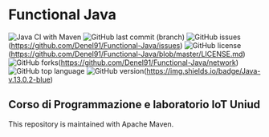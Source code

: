 # Functional Java 

![Java CI with Maven](https://github.com/Denel91/Functional-Java/workflows/Java%20CI%20with%20Maven/badge.svg) ![GitHub last commit (branch)](https://img.shields.io/github/last-commit/Denel91/Functional-Java/master) ![GitHub issues](https://img.shields.io/github/issues/Denel91/Functional-Java)(https://github.com/Denel91/Functional-Java/issues) ![GitHub license](https://img.shields.io/github/license/Denel91/Functional-Java)(https://github.com/Denel91/Functional-Java/blob/master/LICENSE.md) ![GitHub forks](https://img.shields.io/github/forks/Denel91/Functional-Java)(https://github.com/Denel91/Functional-Java/network) ![GitHub top language](https://img.shields.io/github/languages/top/Denel91/Functional-Java) ![GitHub version](https://img.shields.io/badge/Java-v.13.0.2-blue)(https://img.shields.io/badge/Java-v.13.0.2-blue)

## Corso di Programmazione e laboratorio IoT Uniud

This repository is maintained with Apache Maven.